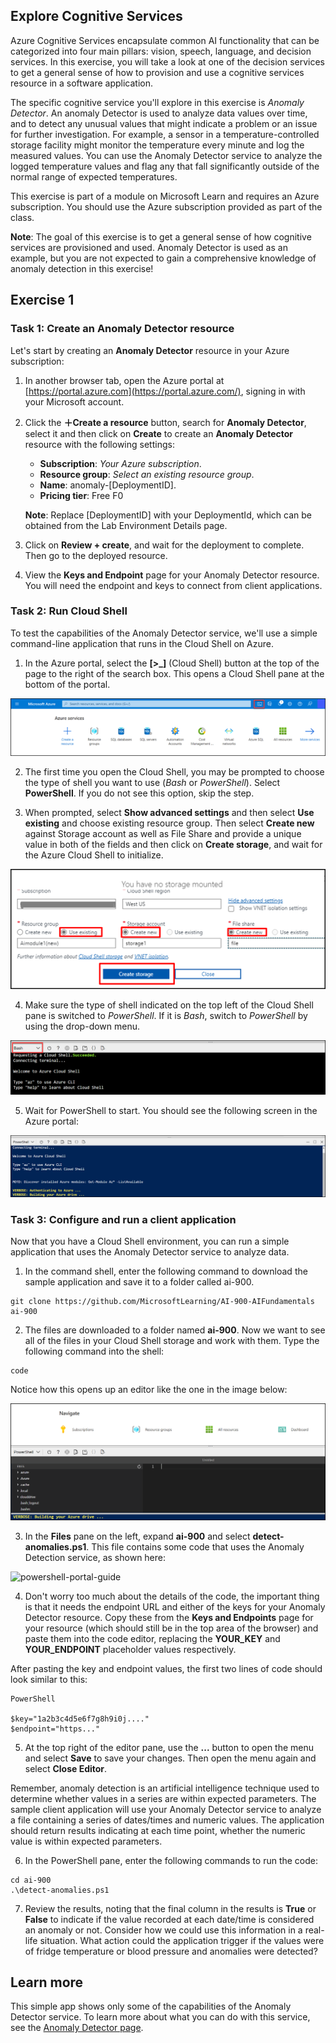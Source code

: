 ## Explore Cognitive Services

Azure Cognitive Services encapsulate common AI functionality that can be categorized into four main pillars: vision, speech, language, and decision services. In this exercise, you will take a look at one of the decision services to get a general sense of how to provision and use a cognitive services resource in a software application.

The specific cognitive service you'll explore in this exercise is *Anomaly Detector*. An anomaly Detector is used to analyze data values over time, and to detect any unusual values that might indicate a problem or an issue for further investigation. For example, a sensor in a temperature-controlled storage facility might monitor the temperature every minute and log the measured values. You can use the Anomaly Detector service to analyze the logged temperature values and flag any that fall significantly outside of the normal range of expected temperatures.

This exercise is part of a module on Microsoft Learn and requires an Azure subscription. You should use the Azure subscription provided as part of the class.

   **Note**: The goal of this exercise is to get a general sense of how cognitive services are provisioned and used. Anomaly Detector is used as an example, but you are not expected to gain a comprehensive knowledge of anomaly detection in this exercise!

## Exercise 1

### Task 1: Create an Anomaly Detector resource

Let's start by creating an  **Anomaly Detector**  resource in your Azure subscription:

1. In another browser tab, open the Azure portal at  [https://portal.azure.com](https://portal.azure.com/), signing in with your Microsoft account.
    
2.  Click the  **＋Create a resource**  button, search for **Anomaly Detector**, select it and then click on **Create** to create an  **Anomaly Detector**  resource with the following settings:
    
    -   **Subscription**:  _Your Azure subscription_.
    -   **Resource group**:  _Select an existing resource group_.
    -   **Name**:  anomaly-[DeploymentID].
    -   **Pricing tier**: Free F0

    **Note**:  Replace [DeploymentID] with your DeploymentId, which can be obtained from the Lab Environment Details page.

3.  Click on **Review + create**, and wait for the deployment to complete. Then go to the deployed resource.
    
4.  View the  **Keys and Endpoint**  page for your Anomaly Detector resource. You will need the endpoint and keys to connect from client applications.    
  
### Task 2: Run Cloud Shell

To test the capabilities of the Anomaly Detector service, we'll use a simple command-line application that runs in the Cloud Shell on Azure.

1. In the Azure portal, select the **[>_]** (Cloud Shell) button at the top of the page to the right of the search box. This opens a Cloud Shell pane at the bottom of the portal.

![powershell-portal-guide](../media/powershell-portal-guide-1.png)

2. The first time you open the Cloud Shell, you may be prompted to choose the type of shell you want to use (_Bash_  or  _PowerShell_). Select  **PowerShell**. If you do not see this option, skip the step.

3. When prompted, select **Show advanced settings** and then select **Use existing** and choose existing resource group. Then select **Create new** against Storage account as well as File Share and provide a unique value in both of the fields and then click on **Create storage**, and wait for the Azure Cloud Shell to initialize.

![powershell-portal-guide](../media/Ai-900p1.png)

4. Make sure the type of shell indicated on the top left of the Cloud Shell pane is switched to  _PowerShell_. If it is  _Bash_, switch to  _PowerShell_  by using the drop-down menu.

![powershell-portal-guide](../media/powershell-portal-guide-3.png)

5. Wait for PowerShell to start. You should see the following screen in the Azure portal:

![powershell-portal-guide](../media/powershell-prompt.png)

### Task 3: Configure and run a client application

Now that you have a Cloud Shell environment, you can run a simple application that uses the Anomaly Detector service to analyze data.

1. In the command shell, enter the following command to download the sample application and save it to a folder called ai-900.


```
git clone https://github.com/MicrosoftLearning/AI-900-AIFundamentals ai-900
```

2. The files are downloaded to a folder named **ai-900**. Now we want to see all of the files in your Cloud Shell storage and work with them. Type the following command into the shell:

```
code
```

Notice how this opens up an editor like the one in the image below:

![powershell-portal-guide](../media/powershell-portal-guide-4.png)

3. In the  **Files**  pane on the left, expand  **ai-900**  and select  **detect-anomalies.ps1**. This file contains some code that uses the Anomaly Detection service, as shown here:

![powershell-portal-guide](../media/analyze-image-code.png)

4. Don't worry too much about the details of the code, the important thing is that it needs the endpoint URL and either of the keys for your Anomaly Detector resource. Copy these from the  **Keys and Endpoints**  page for your resource (which should still be in the top area of the browser) and paste them into the code editor, replacing the  **YOUR_KEY**  and  **YOUR_ENDPOINT**  placeholder values respectively.

After pasting the key and endpoint values, the first two lines of code should look similar to this:

```
PowerShell

$key="1a2b3c4d5e6f7g8h9i0j...."    
$endpoint="https..."
```

5. At the top right of the editor pane, use the  **...**  button to open the menu and select  **Save**  to save your changes. Then open the menu again and select  **Close Editor**.

Remember, anomaly detection is an artificial intelligence technique used to determine whether values in a series are within expected parameters. The sample client application will use your Anomaly Detector service to analyze a file containing a series of dates/times and numeric values. The application should return results indicating at each time point, whether the numeric value is within expected parameters.

6. In the PowerShell pane, enter the following commands to run the code:

```
cd ai-900
.\detect-anomalies.ps1
```

7. Review the results, noting that the final column in the results is  **True**  or  **False**  to indicate if the value recorded at each date/time is considered an anomaly or not. Consider how we could use this information in a real-life situation. What action could the application trigger if the values were of fridge temperature or blood pressure and anomalies were detected?

## Learn more
This simple app shows only some of the capabilities of the Anomaly Detector service. To learn more about what you can do with this service, see the  [Anomaly Detector page](https://azure.microsoft.com/services/cognitive-services/anomaly-detector/).
